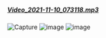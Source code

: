 ##### [Video_2021-11-10_073118.mp3](https://lms-vnedu-2104403236.github.io/20211110/Video_2021-11-10_073118.mp3)
![Capture](https://user-images.githubusercontent.com/75318518/141035722-dc12a144-5485-4776-9d2c-89762df7a3fc.PNG)
![image](https://user-images.githubusercontent.com/75318518/141036044-68c8db55-7b21-4f1f-8660-18b191319e58.png)
![image](https://user-images.githubusercontent.com/75318518/141037035-c493e74f-4dda-4e23-b2b0-97f27628809b.png)
